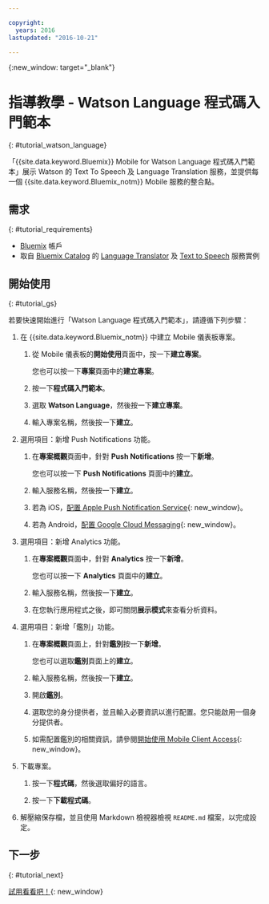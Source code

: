 ```yaml
---

copyright:
  years: 2016
lastupdated: "2016-10-21"

---
```

{:new_window: target="_blank"}

# 指導教學 - Watson Language 程式碼入門範本
{: #tutorial_watson_language}

「{{site.data.keyword.Bluemix}} Mobile for Watson Language 程式碼入門範本」展示 Watson 的 Text To Speech 及 Language Translation 服務，並提供每一個 {{site.data.keyword.Bluemix_notm}} Mobile 服務的整合點。


## 需求
{: #tutorial_requirements}

* [Bluemix](http://bluemix.net) 帳戶
* 取自 [Bluemix Catalog](https://console.{DomainName}/catalog/) 的 [Language Translator](https://console.{DomainName}/catalog/services/language-translator/) 及 [Text to Speech](https://console.{DomainName}/catalog/services/text-to-speech/) 服務實例


## 開始使用
{: #tutorial_gs}

若要快速開始進行「Watson Language 程式碼入門範本」，請遵循下列步驟：

1. 在 {{site.data.keyword.Bluemix_notm}} 中建立 Mobile 儀表板專案。

   1. 從 Mobile 儀表板的**開始使用**頁面中，按一下**建立專案**。

      您也可以按一下**專案**頁面中的**建立專案**。

   2. 按一下**程式碼入門範本**。

   3. 選取 **Watson Language**，然後按一下**建立專案**。

   4. 輸入專案名稱，然後按一下**建立**。

2. 選用項目：新增 Push Notifications 功能。

   1. 在**專案概觀**頁面中，針對 **Push Notifications** 按一下**新增**。

      您也可以按一下 **Push Notifications** 頁面中的**建立**。

   2. 輸入服務名稱，然後按一下**建立**。

   3. 若為 iOS，[配置 Apple Push Notification Service](/docs/services/mobilepush/t_push_provider_ios.html){: new_window}。

   4. 若為 Android，[配置 Google Cloud Messaging](/docs/services/mobilepush/t_push_provider_android.html){: new_window}。
   
3. 選用項目：新增 Analytics 功能。

   1. 在**專案概觀**頁面中，針對 **Analytics** 按一下**新增**。

      您也可以按一下 **Analytics** 頁面中的**建立**。

   2. 輸入服務名稱，然後按一下**建立**。
   
   3. 在您執行應用程式之後，即可關閉**展示模式**來查看分析資料。

4. 選用項目：新增「鑑別」功能。

   1. 在**專案概觀**頁面上，針對**鑑別**按一下**新增**。

      您也可以選取**鑑別**頁面上的**建立**。

   2. 輸入服務名稱，然後按一下**建立**。
   
   3. 開啟**鑑別**。
   
   4. 選取您的身分提供者，並且輸入必要資訊以進行配置。您只能啟用一個身分提供者。

   5. 如需配置鑑別的相關資訊，請參閱[開始使用 Mobile Client Access](/docs/services/mobileaccess/index.html){: new_window}。

5. 下載專案。

   1. 按一下**程式碼**，然後選取偏好的語言。

   2. 按一下**下載程式碼**。

6. 解壓縮保存檔，並且使用 Markdown 檢視器檢視 `README.md` 檔案，以完成設定。


## 下一步
{: #tutorial_next}

[試用看看吧！](http://console.{DomainName}/mobile/create-project?starter=512568a1-72db-35c7-b9c4-4f3e3bc89375){: new_window}
